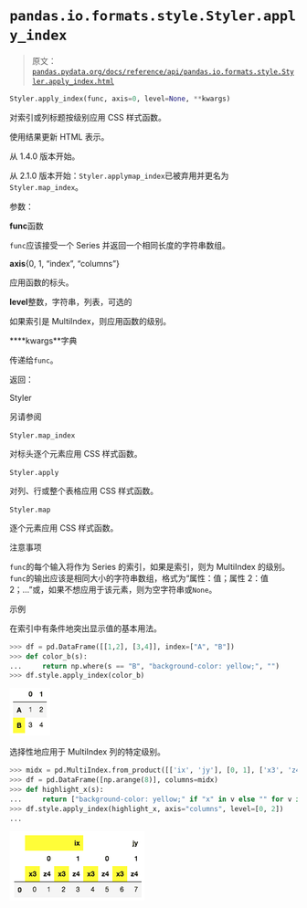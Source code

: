 # `pandas.io.formats.style.Styler.apply_index`

> 原文：[`pandas.pydata.org/docs/reference/api/pandas.io.formats.style.Styler.apply_index.html`](https://pandas.pydata.org/docs/reference/api/pandas.io.formats.style.Styler.apply_index.html)

```py
Styler.apply_index(func, axis=0, level=None, **kwargs)
```

对索引或列标题按级别应用 CSS 样式函数。

使用结果更新 HTML 表示。

从 1.4.0 版本开始。

从 2.1.0 版本开始：`Styler.applymap_index`已被弃用并更名为`Styler.map_index`。

参数：

**func**函数

`func`应该接受一个 Series 并返回一个相同长度的字符串数组。

**axis**{0, 1, “index”, “columns”}

应用函数的标头。

**level**整数，字符串，列表，可选的

如果索引是 MultiIndex，则应用函数的级别。

****kwargs**字典

传递给`func`。

返回：

Styler

另请参阅

`Styler.map_index`

对标头逐个元素应用 CSS 样式函数。

`Styler.apply`

对列、行或整个表格应用 CSS 样式函数。

`Styler.map`

逐个元素应用 CSS 样式函数。

注意事项

`func`的每个输入将作为 Series 的索引，如果是索引，则为 MultiIndex 的级别。`func`的输出应该是相同大小的字符串数组，格式为“属性：值；属性 2：值 2；…”或，如果不想应用于该元素，则为空字符串或`None`。

示例

在索引中有条件地突出显示值的基本用法。

```py
>>> df = pd.DataFrame([[1,2], [3,4]], index=["A", "B"])
>>> def color_b(s):
...     return np.where(s == "B", "background-color: yellow;", "")
>>> df.style.apply_index(color_b) 
```

![../../_images/appmaphead1.png](img/94dc3ec6b2f0e82a5670c24237e6e34d.png)

选择性地应用于 MultiIndex 列的特定级别。

```py
>>> midx = pd.MultiIndex.from_product([['ix', 'jy'], [0, 1], ['x3', 'z4']])
>>> df = pd.DataFrame([np.arange(8)], columns=midx)
>>> def highlight_x(s):
...     return ["background-color: yellow;" if "x" in v else "" for v in s]
>>> df.style.apply_index(highlight_x, axis="columns", level=[0, 2])
... 
```

![../../_images/appmaphead2.png](img/fdf5db41bca7a07154959cd059325c4e.png)
